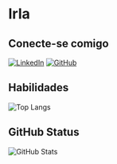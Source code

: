 # Irla 

## Conecte-se comigo
[![LinkedIn](https://img.shields.io/badge/LinkedIn-000?style=for-the-badge&logo=linkedin&logoColor=0E76A8)](https://www.linkedin.com/in/irlaferreira/)
[![GitHub](https://img.shields.io/badge/GitHub-000?style=for-the-badge&logo=GitHub&logoColor=0E76A8)](https://www.github.com/irlaf)

## Habilidades
![Top Langs](https://github-readme-stats-git-masterrstaa-rickstaa.vercel.app/api/top-langs/?username=irlaf&bg_color=000&border_color=30A3DC&title_color=E94D5F&text_color=FFF)

## GitHub Status
![GitHub Stats](https://github-readme-stats.vercel.app/api?username=irlaf&theme=transparent&bg_color=000&border_color=30A3DC&show_icons=true&icon_color=30A3DC&title_color=E94D5F&text_color=FFF)